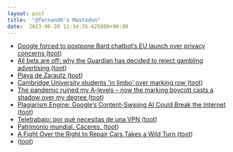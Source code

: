 ```yaml
---
layout: post
title:  "@fernand0's Mastodon"
date:  2023-06-28 11:34:35.625000+00:00
---
```

*  [Google forced to postpone Bard chatbot’s EU launch over privacy concerns ](https://www.politico.eu/article/google-postpone-bard-chatbot-eu-launch-privacy-concern) ([toot](https://mastodon.social/@fernand0/110621627228102983))
*  [All bets are off: why the Guardian has decided to reject gambling advertising ](https://www.theguardian.com/help/insideguardian/2023/jun/15/why-the-guardian-has-decided-to-reject-gambling-advertisin) ([toot](https://mastodon.social/@fernand0/110621375079260175))
*  [Playa de Zarautz ](https://www.flickr.com/photos/fernand0/53007948878) ([toot](https://mastodon.social/@fernand0/110621269145809808))
*  [Cambridge University students 'in limbo' over marking row ](https://www.bbc.com/news/uk-england-cambridgeshire-6589671) ([toot](https://mastodon.social/@fernand0/110621150771044418))
*  [The pandemic ruined my A-levels – now the marking boycott casts a shadow over my degree ](https://www.theguardian.com/commentisfree/2023/jun/12/pandemic-a-levels-marking-boycott-university-degre) ([toot](https://mastodon.social/@fernand0/110620839603495721))
*  [Plagiarism Engine: Google’s Content-Swiping AI Could Break the Internet ](https://www.tomshardware.com/news/google-sge-break-interne) ([toot](https://mastodon.social/@fernand0/110620701991286504))
*  [Teletrabajo: por qué necesitas de una VPN ](https://www.pandasecurity.com/es/mediacenter/seguridad/teletrabajo-vpn) ([toot](https://mastodon.social/@fernand0/110617392265956729))
*  [Patrimonio mundial. Cáceres. ](https://avecesunafoto.wordpress.com/2023/06/27/patrimonio-mundial-caceres) ([toot](https://mastodon.social/@fernand0/110617315765522864))
*  [A Fight Over the Right to Repair Cars Takes a Wild Turn ](https://www.wired.com/story/right-to-repair-cars-hackers) ([toot](https://mastodon.social/@fernand0/110617133321329319))
*  [ ](https://mathstodon.xyz/@chemacortes) ([toot](https://mastodon.social/@fernand0/110617031925449299))

